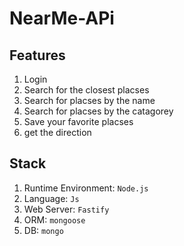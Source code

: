 
# NearMe-APi

## Features
1. Login
2. Search for the closest placses 
3. Search for placses by the name
4. Search for placses by the catagorey
5. Save your favorite placses
6. get the direction

## Stack
1. Runtime Environment: `Node.js`
2. Language: `Js`
3. Web Server: `Fastify`
4. ORM: `mongoose`
5. DB: `mongo`

